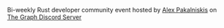 Bi-weekly Rust developer community event hosted by [Alex Pakalniskis](https://www.youtube.com/@alexpakalniskis) on [The Graph Discord Server](https://discord.gg/graphprotocol)

